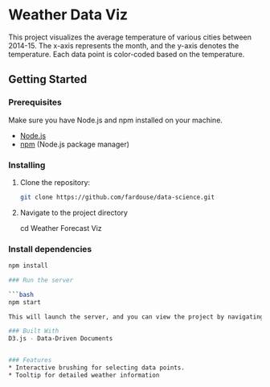 # Weather Data Viz

This project visualizes the average temperature of various cities between 2014-15.
The x-axis represents the month, and the y-axis denotes the temperature. Each data 
point is color-coded based on the temperature.

## Getting Started

### Prerequisites

Make sure you have Node.js and npm installed on your machine.

- [Node.js](https://nodejs.org/)
- [npm](https://www.npmjs.com/) (Node.js package manager)

### Installing

1. Clone the repository:

   ```bash
   git clone https://github.com/fardouse/data-science.git

2. Navigate to the project directory

   cd Weather Forecast Viz

### Install dependencies

```bash
npm install

### Run the server

```bash
npm start

This will launch the server, and you can view the project by navigating to [http://localhost:3000](http://localhost:8080/) in your web browser.

### Built With
D3.js - Data-Driven Documents


### Features
* Interactive brushing for selecting data points.
* Tooltip for detailed weather information
